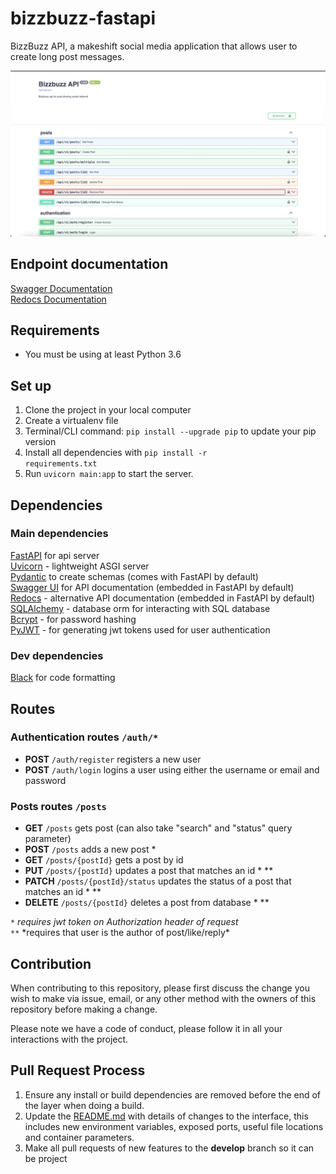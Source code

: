 # bizzbuzz-fastapi

BizzBuzz API, a makeshift social media application that allows user to create long post messages.

![Swagger Doc Screenshot](./swagger-screenshot.png)

## Endpoint documentation

[Swagger Documentation](http://localhost:8000/docs "BizzBuzz FastAPI Swagger Documentation")<br>
[Redocs Documentation](http://localhost:8000/redoc "BizzBuzz FastAPI Redoc Documentation")<br>

## Requirements

- You must be using at least Python 3.6

## Set up

1. Clone the project in your local computer
2. Create a virtualenv file
3. Terminal/CLI command: <code>pip install --upgrade pip</code> to update your pip version
4. Install all dependencies with <code>pip install -r requirements.txt</code>
5. Run <code>uvicorn main:app</code> to start the server.

## Dependencies

### Main dependencies

[FastAPI](https://fastapi.tiangolo.com "fastAPI") for api server<br>
[Uvicorn](https://www.uvicorn.org/ "uvicorn") - lightweight ASGI server<br>
[Pydantic](https://pydantic-docs.helpmanual.io/ "pydantic docs") to create schemas (comes with FastAPI by default)<br>
[Swagger UI](https://swagger.io/ "swagger ui website") for API documentation (embedded in FastAPI by default)<br>
[Redocs](https://redoc.ly/ "Redocly website") - alternative API documentation (embedded in FastAPI by default)<br>
[SQLAlchemy](https://www.sqlalchemy.org/ "SQLAlchemy") - database orm for interacting with SQL database<br>
[Bcrypt](https://pypi.org/project/bcrypt/ "bcrypt") - for password hashing<br>
[PyJWT](https://pyjwt.readthedocs.io/en/stable/ "PyJWT documentation") - for generating jwt tokens used for user authentication <br>

### Dev dependencies

[Black](https://black.readthedocs.io/en/stable/ "black") for code formatting

## Routes

### Authentication routes <code>/auth/\*</code>

- **POST** <code>/auth/register</code> registers a new user
- **POST** <code>/auth/login</code> logins a user using either the username or email and password

### Posts routes <code>/posts</code>

- **GET** <code>/posts</code> gets post (can also take "search" and "status" query parameter)
- **POST** <code>/posts</code> adds a new post \*
- **GET** <code>/posts/{postId}</code> gets a post by id
- **PUT** <code>/posts/{postId}</code> updates a post that matches an id \* \*\*
- **PATCH** <code>/posts/{postId}/status</code> updates the status of a post that matches an id \* \*\*
- **DELETE** <code>/posts/{postId}</code> deletes a post from database \* \*\*

<code>*</code> *requires jwt token on Authorization header of request* <br>
<code>\*\*</code> *requires that user is the author of post/like/reply\*

## Contribution

When contributing to this repository, please first discuss the change you wish to make via issue, email, or any other method with the owners of this repository before making a change.

Please note we have a code of conduct, please follow it in all your interactions with the project.

## Pull Request Process

1. Ensure any install or build dependencies are removed before the end of the layer when doing a build.
2. Update the [README.md](/README.md "README.md") with details of changes to the interface, this includes new environment variables, exposed ports, useful file locations and container parameters.
3. Make all pull requests of new features to the **develop** branch so it can be project
